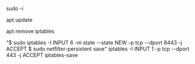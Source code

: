 sudo -i

apt update

apt remove iptables

"$ sudo iptables -I INPUT 6 -m state --state NEW -p tcp --dport 8443 -j ACCEPT
$ sudo netfilter-persistent save"
iptables -I INPUT 1 -p tcp --dport 443 -j ACCEPT
iptables-save

